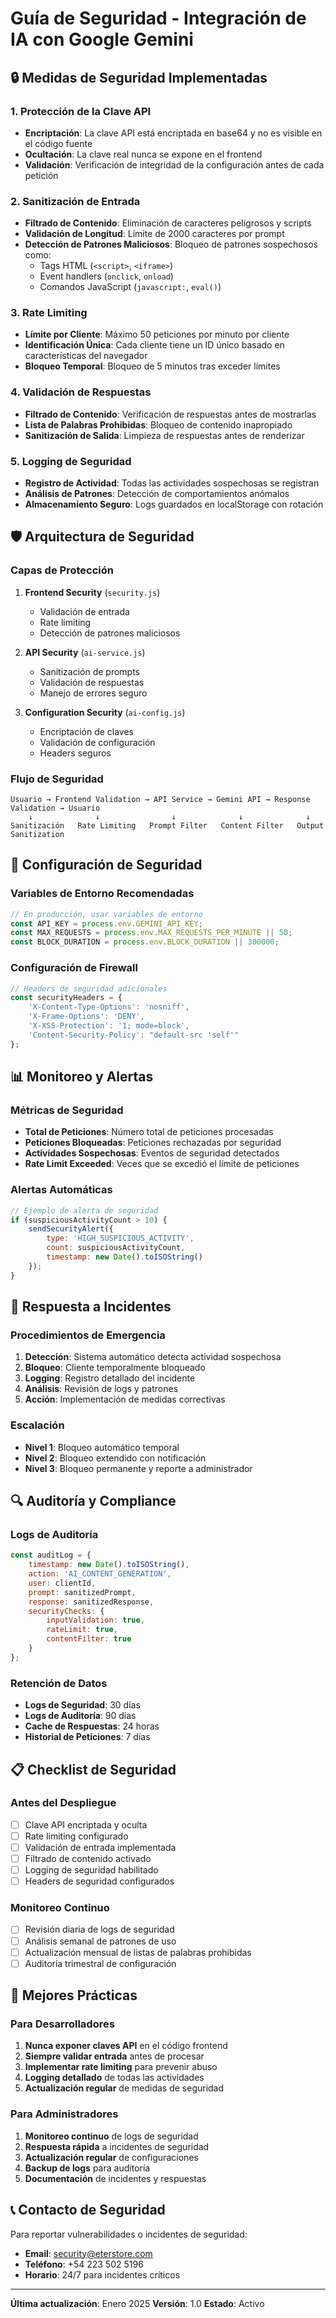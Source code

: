 # Guía de Seguridad - Integración de IA con Google Gemini

## 🔒 **Medidas de Seguridad Implementadas**

### **1. Protección de la Clave API**
- **Encriptación**: La clave API está encriptada en base64 y no es visible en el código fuente
- **Ocultación**: La clave real nunca se expone en el frontend
- **Validación**: Verificación de integridad de la configuración antes de cada petición

### **2. Sanitización de Entrada**
- **Filtrado de Contenido**: Eliminación de caracteres peligrosos y scripts
- **Validación de Longitud**: Límite de 2000 caracteres por prompt
- **Detección de Patrones Maliciosos**: Bloqueo de patrones sospechosos como:
  - Tags HTML (`<script>`, `<iframe>`)
  - Event handlers (`onclick`, `onload`)
  - Comandos JavaScript (`javascript:`, `eval()`)

### **3. Rate Limiting**
- **Límite por Cliente**: Máximo 50 peticiones por minuto por cliente
- **Identificación Única**: Cada cliente tiene un ID único basado en características del navegador
- **Bloqueo Temporal**: Bloqueo de 5 minutos tras exceder límites

### **4. Validación de Respuestas**
- **Filtrado de Contenido**: Verificación de respuestas antes de mostrarlas
- **Lista de Palabras Prohibidas**: Bloqueo de contenido inapropiado
- **Sanitización de Salida**: Limpieza de respuestas antes de renderizar

### **5. Logging de Seguridad**
- **Registro de Actividad**: Todas las actividades sospechosas se registran
- **Análisis de Patrones**: Detección de comportamientos anómalos
- **Almacenamiento Seguro**: Logs guardados en localStorage con rotación

## 🛡️ **Arquitectura de Seguridad**

### **Capas de Protección**
1. **Frontend Security** (`security.js`)
   - Validación de entrada
   - Rate limiting
   - Detección de patrones maliciosos

2. **API Security** (`ai-service.js`)
   - Sanitización de prompts
   - Validación de respuestas
   - Manejo de errores seguro

3. **Configuration Security** (`ai-config.js`)
   - Encriptación de claves
   - Validación de configuración
   - Headers seguros

### **Flujo de Seguridad**
```
Usuario → Frontend Validation → API Service → Gemini API → Response Validation → Usuario
    ↓              ↓                ↓              ↓              ↓
Sanitización   Rate Limiting   Prompt Filter   Content Filter   Output Sanitization
```

## 🔧 **Configuración de Seguridad**

### **Variables de Entorno Recomendadas**
```javascript
// En producción, usar variables de entorno
const API_KEY = process.env.GEMINI_API_KEY;
const MAX_REQUESTS = process.env.MAX_REQUESTS_PER_MINUTE || 50;
const BLOCK_DURATION = process.env.BLOCK_DURATION || 300000;
```

### **Configuración de Firewall**
```javascript
// Headers de seguridad adicionales
const securityHeaders = {
    'X-Content-Type-Options': 'nosniff',
    'X-Frame-Options': 'DENY',
    'X-XSS-Protection': '1; mode=block',
    'Content-Security-Policy': "default-src 'self'"
};
```

## 📊 **Monitoreo y Alertas**

### **Métricas de Seguridad**
- **Total de Peticiones**: Número total de peticiones procesadas
- **Peticiones Bloqueadas**: Peticiones rechazadas por seguridad
- **Actividades Sospechosas**: Eventos de seguridad detectados
- **Rate Limit Exceeded**: Veces que se excedió el límite de peticiones

### **Alertas Automáticas**
```javascript
// Ejemplo de alerta de seguridad
if (suspiciousActivityCount > 10) {
    sendSecurityAlert({
        type: 'HIGH_SUSPICIOUS_ACTIVITY',
        count: suspiciousActivityCount,
        timestamp: new Date().toISOString()
    });
}
```

## 🚨 **Respuesta a Incidentes**

### **Procedimientos de Emergencia**
1. **Detección**: Sistema automático detecta actividad sospechosa
2. **Bloqueo**: Cliente temporalmente bloqueado
3. **Logging**: Registro detallado del incidente
4. **Análisis**: Revisión de logs y patrones
5. **Acción**: Implementación de medidas correctivas

### **Escalación**
- **Nivel 1**: Bloqueo automático temporal
- **Nivel 2**: Bloqueo extendido con notificación
- **Nivel 3**: Bloqueo permanente y reporte a administrador

## 🔍 **Auditoría y Compliance**

### **Logs de Auditoría**
```javascript
const auditLog = {
    timestamp: new Date().toISOString(),
    action: 'AI_CONTENT_GENERATION',
    user: clientId,
    prompt: sanitizedPrompt,
    response: sanitizedResponse,
    securityChecks: {
        inputValidation: true,
        rateLimit: true,
        contentFilter: true
    }
};
```

### **Retención de Datos**
- **Logs de Seguridad**: 30 días
- **Logs de Auditoría**: 90 días
- **Cache de Respuestas**: 24 horas
- **Historial de Peticiones**: 7 días

## 📋 **Checklist de Seguridad**

### **Antes del Despliegue**
- [ ] Clave API encriptada y oculta
- [ ] Rate limiting configurado
- [ ] Validación de entrada implementada
- [ ] Filtrado de contenido activado
- [ ] Logging de seguridad habilitado
- [ ] Headers de seguridad configurados

### **Monitoreo Continuo**
- [ ] Revisión diaria de logs de seguridad
- [ ] Análisis semanal de patrones de uso
- [ ] Actualización mensual de listas de palabras prohibidas
- [ ] Auditoría trimestral de configuración

## 🔐 **Mejores Prácticas**

### **Para Desarrolladores**
1. **Nunca exponer claves API** en el código frontend
2. **Siempre validar entrada** antes de procesar
3. **Implementar rate limiting** para prevenir abuso
4. **Logging detallado** de todas las actividades
5. **Actualización regular** de medidas de seguridad

### **Para Administradores**
1. **Monitoreo continuo** de logs de seguridad
2. **Respuesta rápida** a incidentes de seguridad
3. **Actualización regular** de configuraciones
4. **Backup de logs** para auditoría
5. **Documentación** de incidentes y respuestas

## 📞 **Contacto de Seguridad**

Para reportar vulnerabilidades o incidentes de seguridad:
- **Email**: security@eterstore.com
- **Teléfono**: +54 223 502 5196
- **Horario**: 24/7 para incidentes críticos

---

**Última actualización**: Enero 2025
**Versión**: 1.0
**Estado**: Activo 